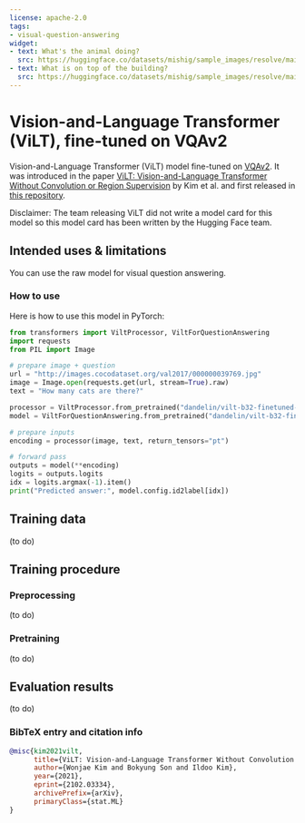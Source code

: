 ```yaml
---
license: apache-2.0
tags:
- visual-question-answering
widget:
- text: What's the animal doing?
  src: https://huggingface.co/datasets/mishig/sample_images/resolve/main/tiger.jpg
- text: What is on top of the building?
  src: https://huggingface.co/datasets/mishig/sample_images/resolve/main/palace.jpg
---
```


# Vision-and-Language Transformer (ViLT), fine-tuned on VQAv2

Vision-and-Language Transformer (ViLT) model fine-tuned on [VQAv2](https://visualqa.org/). It was introduced in the paper [ViLT: Vision-and-Language Transformer
Without Convolution or Region Supervision](https://arxiv.org/abs/2102.03334) by Kim et al. and first released in [this repository](https://github.com/dandelin/ViLT). 

Disclaimer: The team releasing ViLT did not write a model card for this model so this model card has been written by the Hugging Face team.

## Intended uses & limitations

You can use the raw model for visual question answering. 

### How to use

Here is how to use this model in PyTorch:

```python
from transformers import ViltProcessor, ViltForQuestionAnswering
import requests
from PIL import Image

# prepare image + question
url = "http://images.cocodataset.org/val2017/000000039769.jpg"
image = Image.open(requests.get(url, stream=True).raw)
text = "How many cats are there?"

processor = ViltProcessor.from_pretrained("dandelin/vilt-b32-finetuned-vqa")
model = ViltForQuestionAnswering.from_pretrained("dandelin/vilt-b32-finetuned-vqa")

# prepare inputs
encoding = processor(image, text, return_tensors="pt")

# forward pass
outputs = model(**encoding)
logits = outputs.logits
idx = logits.argmax(-1).item()
print("Predicted answer:", model.config.id2label[idx])
```

## Training data

(to do)

## Training procedure

### Preprocessing

(to do)

### Pretraining

(to do)

## Evaluation results

(to do)

### BibTeX entry and citation info

```bibtex
@misc{kim2021vilt,
      title={ViLT: Vision-and-Language Transformer Without Convolution or Region Supervision}, 
      author={Wonjae Kim and Bokyung Son and Ildoo Kim},
      year={2021},
      eprint={2102.03334},
      archivePrefix={arXiv},
      primaryClass={stat.ML}
}
```